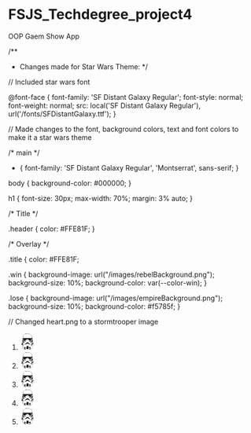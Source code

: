 # FSJS_Techdegree_project4
 OOP Gaem Show App

/**
* Changes made for Star Wars Theme:
*/


// Included star wars font

@font-face {
    font-family: 'SF Distant Galaxy Regular';
    font-style: normal;
    font-weight: normal;
    src: local('SF Distant Galaxy Regular'), url('/fonts/SFDistantGalaxy.ttf');
}

// Made changes to the font, background colors, text and font colors to make it a star wars theme

/* main */

* {
  font-family: 'SF Distant Galaxy Regular', 'Montserrat', sans-serif;
}

body {
  background-color: #000000;
}

h1 {
  font-size: 30px;
  max-width: 70%;
  margin: 3% auto;
}

/* Title */

.header {
  color: #FFE81F;
}

/* Overlay */

.title {
  color: #FFE81F;

.win {
  background-image: url("/images/rebelBackground.png");
  background-size: 10%;
  background-color: var(--color-win);
}

.lose {
  background-image: url("/images/empireBackground.png");
  background-size: 10%;
  background-color: #f5785f;
}

// Changed heart.png to a stormtrooper image

<div id="scoreboard" class="section">
  <ol>
    <li class="tries"><img src="images/stormtrooper.png" alt="Storm Trooper Icon" height="35" width="30"></li>
    <li class="tries"><img src="images/stormtrooper.png" alt="Storm Trooper Icon" height="35" width="30"></li>
    <li class="tries"><img src="images/stormtrooper.png" alt="Storm Trooper Icon" height="35" width="30"></li>
    <li class="tries"><img src="images/stormtrooper.png" alt="Storm Trooper Icon" height="35" width="30"></li>
    <li class="tries"><img src="images/stormtrooper.png" alt="Storm Trooper Icon" height="35" width="30"></li>
  </ol>